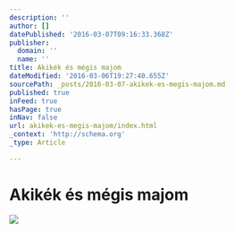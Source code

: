 ```yaml
---
description: ''
author: []
datePublished: '2016-03-07T09:16:33.368Z'
publisher:
  domain: ''
  name: ''
title: Akikék és mégis majom
dateModified: '2016-03-06T19:27:40.655Z'
sourcePath: _posts/2016-03-07-akikek-es-megis-majom.md
published: true
inFeed: true
hasPage: true
inNav: false
url: akikek-es-megis-majom/index.html
_context: 'http://schema.org'
_type: Article

---
```

# Akikék és mégis majom
![](https://the-grid-user-content.s3-us-west-2.amazonaws.com/6ce9c426-64fa-44a3-a0fb-86b9621ce576.png)